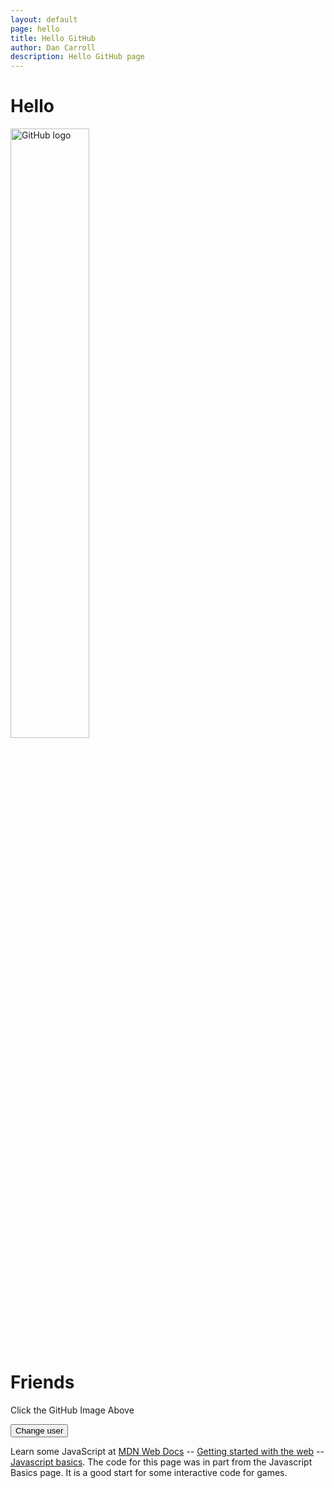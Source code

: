 ```yaml
---
layout: default
page: hello
title: Hello GitHub
author: Dan Carroll
description: Hello GitHub page
---
```


<style>
  img {
    margin: 0 auto;
    width: 50%;
  }
</style>

<h1 class="display-1 fw-bold">Hello</h1>
<p class="text-center"><img class="img-fluid" src="{{ site.baseurl }}/assets/images/GitHub_Logo.png" alt="GitHub logo"></p>
<h1 id="name" class="display-1 fw-bold text-end">Friends</h1>

<p class="text-center">
    Click the GitHub Image Above
</p>
<p class="text-center">
    <button>Change user</button>
</p>
<p>
  Learn some JavaScript at <a href="https://developer.mozilla.org/en-US/docs/Learn" alt="mdn web docs">MDN Web Docs</a> -- <a href="https://developer.mozilla.org/en-US/docs/Learn/Getting_started_with_the_web" alt="getting started with the web">Getting started with the web</a> -- <a href="https://developer.mozilla.org/en-US/docs/Learn/Getting_started_with_the_web/JavaScript_basics" alt="javascript basics">Javascript basics</a>. The code for this page was in part from the Javascript Basics page. It is a good start for some interactive code for games.
</p>

<script>
    const myImage = document.querySelector("img");

    myImage.onclick = () => {
    const mySrc = myImage.getAttribute("src");
    if (mySrc === "{{ site.baseurl }}/assets/images/GitHub_Logo.png") {
        myImage.setAttribute("src", "{{ site.baseurl }}/assets/images/github-mark.png");
        myImage.setAttribute("class", "img-fluid");
        myImage.setAttribute("alt", "github mark");
    } else {
        myImage.setAttribute("src", "{{ site.baseurl }}/assets/images/GitHub_Logo.png");
        myImage.setAttribute("class", "img-fluid");
        myImage.setAttribute("alt", "github logo");
    }
    };

    let myButton = document.querySelector("button");
    let myHeading = document.getElementById("name");

    function setUserName() {
    const myName = prompt("Please enter your name.");
    localStorage.setItem("name", myName);
    myHeading.textContent = `${myName}`;
    }

</script>
